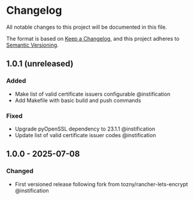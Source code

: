 # Changelog

All notable changes to this project will be documented in this file.

The format is based on [Keep a Changelog](https://keepachangelog.com/en/1.1.0/),
and this project adheres to [Semantic Versioning](https://semver.org/spec/v2.0.0.html).

## 1.0.1 (unreleased)

### Added
 
 - Make list of valid certificate issuers configurable @instification
 - Add Makefile with basic build and push commands

### Fixed

 - Upgrade pyOpenSSL dependency to 23.1.1 @instification
 - Update list of valid certificate issuer codes @instification



## 1.0.0 - 2025-07-08

### Changed

 - First versioned release following fork from tozny/rancher-lets-encrypt @instification
